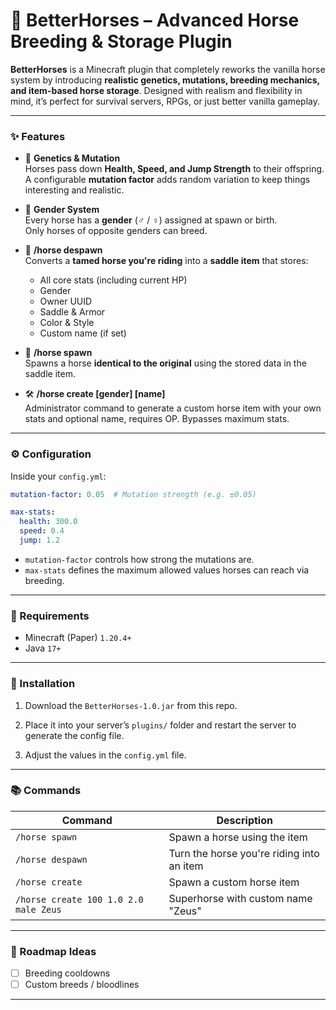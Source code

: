 # 🐴 BetterHorses – Advanced Horse Breeding & Storage Plugin

**BetterHorses** is a Minecraft plugin that completely reworks the vanilla horse system by introducing **realistic genetics, mutations, breeding mechanics, and item-based horse storage**. Designed with realism and flexibility in mind, it’s perfect for survival servers, RPGs, or just better vanilla gameplay.

---

### ✨ Features

- 🧬 **Genetics & Mutation**  
  Horses pass down **Health, Speed, and Jump Strength** to their offspring.  
  A configurable **mutation factor** adds random variation to keep things interesting and realistic.

- 👫 **Gender System**  
  Every horse has a **gender** (♂ / ♀) assigned at spawn or birth.  
  Only horses of opposite genders can breed.

- 🎒 **/horse despawn**  
  Converts a **tamed horse you're riding** into a **saddle item** that stores:
  - All core stats (including current HP)
  - Gender
  - Owner UUID
  - Saddle & Armor
  - Color & Style
  - Custom name (if set)

- 🧲 **/horse spawn**  
  Spawns a horse **identical to the original** using the stored data in the saddle item.

- 🛠 **/horse create <health> <speed> <jump> [gender] [name]**  
  Administrator command to generate a custom horse item with your own stats and optional name, requires OP. Bypasses maximum stats.

---

### ⚙️ Configuration

Inside your `config.yml`:

```yaml
mutation-factor: 0.05  # Mutation strength (e.g. ±0.05)

max-stats:
  health: 300.0
  speed: 0.4
  jump: 1.2
```

- `mutation-factor` controls how strong the mutations are. 
- `max-stats` defines the maximum allowed values horses can reach via breeding.

---

### 🧩 Requirements

- Minecraft (Paper) `1.20.4+`
- Java `17+`

---

### 🚀 Installation

1. Download the `BetterHorses-1.0.jar` from this repo.

2. Place it into your server’s `plugins/` folder and restart the server to generate the config file.

3. Adjust the values in the `config.yml` file.

---

### 📚 Commands

| Command                                   | Description                                 |
|------------------------------------------|---------------------------------------------|
| `/horse spawn`                           | Spawn a horse using the item                |
| `/horse despawn`                         | Turn the horse you're riding into an item   |
| `/horse create`                          | Spawn a custom horse item                   |
| `/horse create 100 1.0 2.0 male Zeus`    | Superhorse with custom name "Zeus"          |

---

### 📌 Roadmap Ideas

- [ ] Breeding cooldowns
- [ ] Custom breeds / bloodlines

---

